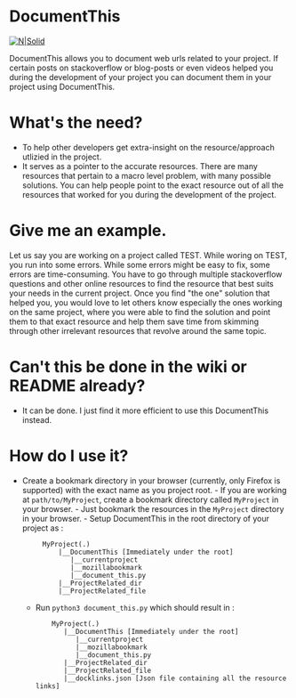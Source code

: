 # DocumentThis

[![N|Solid](https://upload.wikimedia.org/wikipedia/commons/thumb/f/f8/Echo_pagelinked.svg/96px-Echo_pagelinked.svg.png)]()

DocumentThis allows you to document web urls related to your project. If certain posts on stackoverflow or blog-posts or even videos helped you during the development of your project you can document them in your project using DocumentThis. 

# What's the need?

  - To help other developers get extra-insight on the resource/approach utlizied in the project.
  - It serves as a pointer to the accurate resources.
        There are many resources that pertain to a macro level problem, with many possible solutions. 
        You can help people point to the exact resource out of all the resources that worked for you during the development of the project.

# Give me an example. 

Let us say you are working on a project called TEST. While woring on TEST, you run into some errors. While some errors might be easy to fix, some errors are time-consuming. You have to go through multiple stackoverflow questions and other online resources to find the resource that best suits your needs in the current project. Once you find "the one" solution that helped you, you would love to let others know especially the ones working on the same project, where you were able to find the solution and point them to that exact resource and help them save time from skimming through other irrelevant resources that revolve around the same topic. 

# Can't this be done in the wiki or README already?
  
  - It can be done. I just find it more efficient to use this DocumentThis instead. 

# How do I use it?

  - Create a bookmark directory in your browser (currently, only Firefox is supported) with the exact name as you project root. 
        - If you are working at `path/to/MyProject`, create a bookmark directory called `MyProject` in your browser.
        - Just bookmark the resources in the `MyProject` directory in your browser.
        - Setup DocumentThis in the root directory of your project as : 
             
             MyProject(.)
                 |__DocumentThis [Immediately under the root]
                    |__currentproject
                    |__mozillabookmark
                    |__document_this.py
                 |__ProjectRelated_dir
                 |__ProjectRelated_file
                

    - Run `python3 document_this.py` which should result in :
            
              MyProject(.)
                 |__DocumentThis [Immediately under the root]
                    |__currentproject
                    |__mozillabookmark
                    |__document_this.py
                 |__ProjectRelated_dir
                 |__ProjectRelated_file
                 |__docklinks.json [Json file containing all the resource links]
    
    